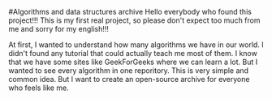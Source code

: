 #Algorithms and data structures archive 
Hello everybody who found this project!!! This is my first real project, so please don't expect too much from me and sorry for my english!!!

At first, I wanted to understand how many algorithms we have in our world. I didn't found any tutorial that could actually teach me most of them. I know that we have some sites like GeekForGeeks where we can learn a lot. But I wanted to see every algorithm in one reporitory. This is very simple and common idea. But I want to create an open-source archive for everyone who feels like me.   
